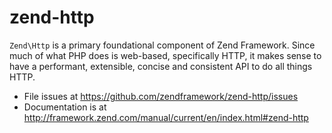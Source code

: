 # zend-http

`Zend\Http` is a primary foundational component of Zend Framework. Since much of
what PHP does is web-based, specifically HTTP, it makes sense to have a performant,
extensible, concise and consistent API to do all things HTTP.


- File issues at https://github.com/zendframework/zend-http/issues
- Documentation is at http://framework.zend.com/manual/current/en/index.html#zend-http
